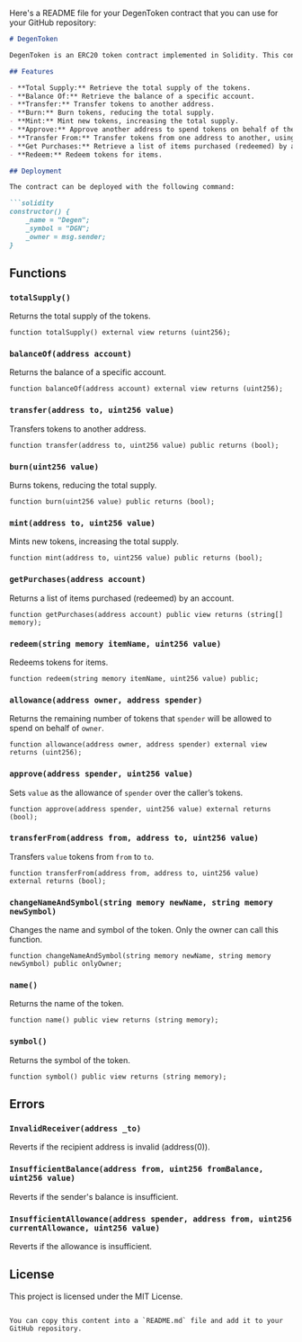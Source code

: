 Here's a README file for your DegenToken contract that you can use for your GitHub repository:

```markdown
# DegenToken

DegenToken is an ERC20 token contract implemented in Solidity. This contract allows for basic ERC20 token functionalities such as transferring tokens, minting new tokens, burning tokens, and managing allowances. Additionally, it includes a redeem feature where users can redeem tokens for items.

## Features

- **Total Supply:** Retrieve the total supply of the tokens.
- **Balance Of:** Retrieve the balance of a specific account.
- **Transfer:** Transfer tokens to another address.
- **Burn:** Burn tokens, reducing the total supply.
- **Mint:** Mint new tokens, increasing the total supply.
- **Approve:** Approve another address to spend tokens on behalf of the owner.
- **Transfer From:** Transfer tokens from one address to another, using allowance.
- **Get Purchases:** Retrieve a list of items purchased (redeemed) by an account.
- **Redeem:** Redeem tokens for items.

## Deployment

The contract can be deployed with the following command:

```solidity
constructor() {
    _name = "Degen";
    _symbol = "DGN";
    _owner = msg.sender;
}
```

## Functions

### `totalSupply()`

Returns the total supply of the tokens.

```solidity
function totalSupply() external view returns (uint256);
```

### `balanceOf(address account)`

Returns the balance of a specific account.

```solidity
function balanceOf(address account) external view returns (uint256);
```

### `transfer(address to, uint256 value)`

Transfers tokens to another address.

```solidity
function transfer(address to, uint256 value) public returns (bool);
```

### `burn(uint256 value)`

Burns tokens, reducing the total supply.

```solidity
function burn(uint256 value) public returns (bool);
```

### `mint(address to, uint256 value)`

Mints new tokens, increasing the total supply.

```solidity
function mint(address to, uint256 value) public returns (bool);
```

### `getPurchases(address account)`

Returns a list of items purchased (redeemed) by an account.

```solidity
function getPurchases(address account) public view returns (string[] memory);
```

### `redeem(string memory itemName, uint256 value)`

Redeems tokens for items.

```solidity
function redeem(string memory itemName, uint256 value) public;
```

### `allowance(address owner, address spender)`

Returns the remaining number of tokens that `spender` will be allowed to spend on behalf of `owner`.

```solidity
function allowance(address owner, address spender) external view returns (uint256);
```

### `approve(address spender, uint256 value)`

Sets `value` as the allowance of `spender` over the caller’s tokens.

```solidity
function approve(address spender, uint256 value) external returns (bool);
```

### `transferFrom(address from, address to, uint256 value)`

Transfers `value` tokens from `from` to `to`.

```solidity
function transferFrom(address from, address to, uint256 value) external returns (bool);
```

### `changeNameAndSymbol(string memory newName, string memory newSymbol)`

Changes the name and symbol of the token. Only the owner can call this function.

```solidity
function changeNameAndSymbol(string memory newName, string memory newSymbol) public onlyOwner;
```

### `name()`

Returns the name of the token.

```solidity
function name() public view returns (string memory);
```

### `symbol()`

Returns the symbol of the token.

```solidity
function symbol() public view returns (string memory);
```

## Errors

### `InvalidReceiver(address _to)`

Reverts if the recipient address is invalid (address(0)).

### `InsufficientBalance(address from, uint256 fromBalance, uint256 value)`

Reverts if the sender's balance is insufficient.

### `InsufficientAllowance(address spender, address from, uint256 currentAllowance, uint256 value)`

Reverts if the allowance is insufficient.

## License

This project is licensed under the MIT License.
```

You can copy this content into a `README.md` file and add it to your GitHub repository.
